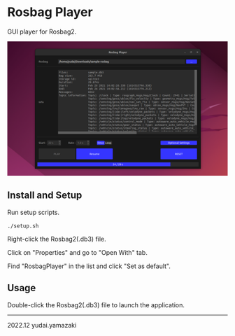 # Rosbag Player 

GUI player for Rosbag2.

<img src="img/demo.png">

## Install and Setup

Run setup scripts.

```
./setup.sh
```

Right-click the Rosbag2(.db3) file.

Click on "Properties" and go to "Open With" tab.

Find "RosbagPlayer" in the list and click "Set as default".

## Usage

Double-click the Rosbag2(.db3) file to launch the application.


---

2022.12 yudai.yamazaki